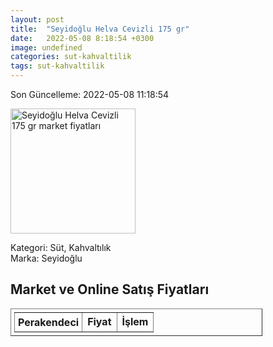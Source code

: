 ```yaml
---
layout: post
title:  "Seyidoğlu Helva Cevizli 175 gr"
date:   2022-05-08 8:18:54 +0300
image: undefined
categories: sut-kahvaltilik
tags: sut-kahvaltilik
---
```


Son Güncelleme: 2022-05-08 11:18:54

<img src="undefined" width="200" alt="Seyidoğlu Helva Cevizli 175 gr market fiyatları" />

Kategori: Süt, Kahvaltılık
<br />
Marka: Seyidoğlu

<h2>Market ve Online Satış Fiyatları</h2>

<table border="1" style="padding: 5px;width:80%;">
  <tr>
    <td style="padding: 5px;"><strong>Perakendeci</strong></td>
    <td><strong>Fiyat</strong></td>
    <td><strong>İşlem</strong></td>
  </tr>
  
</table>
